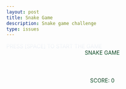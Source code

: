 ```yaml
---
layout: post
title: Snake Game
description: Snake game challenge
type: issues
---
```


<div class="absolute w-full flex items-center justify-center">
    <div id="start-game-prompt" class="text-white font-bold text-base flashing-text">
        PRESS [SPACE] TO START THE GAME
    </div>
</div>
<div class="absolute w-full flex items-center justify-center">
    <div hidden id="game-over" class="text-red font-bold text-4xl">
        GAME OVER
    </div>
</div>
<div class="flex items-center	justify-center">
<div class="h-screen aspect-square bg-white border border-gray-200 rounded-3xl shadow">
    <header class="gradient-font text-center font-extrabold text-lg border-b-2 border-gray200">
        SNAKE GAME
    </header>
    <header class="gradient-font text-center font-extrabold text-sm border-b-2 border-gray200">
        SCORE: <span id="score">0</span>
    </header>
    <div id="snake-container" class="snake-container h-5/6 w-full border-b-2 border-gray200 grid justify-center content-center aspect-square">
    </div>
</div>
</div>

<script src="https://cdn.tailwindcss.com"></script>

<script>
const container = document.getElementById("snake-container")
const startGamePrompt = document.getElementById("start-game-prompt")
const gameOver = document.getElementById("game-over")

const rows = 15
const cols = 20
let score = 0
let dead = false

const normalBgColor1 = "bg-green-500"
const normalBgColor2 = "bg-green-400"

let bgColor1 = normalBgColor1
let bgColor2 = normalBgColor2
let gameSpeed = 100;

let apples = [];
const appleColor = "bg-red-500";

let gameOn = false

const snakeStartX = 1
const snakeStartY = 1

function getValidApplePosition(excludedPositions, maxX, maxY) {
  const allPositions = [];
  for (let i = 0; i < maxX; i++) {
    for (let j = 0; j < maxY; j++) {
      allPositions.push([i, j]);
    }
  }
  console.log(excludedPositions)

  const validPositions = allPositions.filter((pos) => {
    if (pos[0] == snake.headX && pos[1] == snake.headY) {
      console.log("pos: " + pos[0] + "," + pos[1]) //apple position
      return false;
    }
    for (let i = 0; i < excludedPositions.length; i++) {
      if (pos[0] == excludedPositions[i][0] && pos[1] == excludedPositions[i][1]) {
        console.log("pos: " + pos[0] + "," + pos[1])
        return false;
      }
    }
    return true;
  });
  if (validPositions.length === 0) {
    console.log("validPositions:")
    console.log(validPositions)
    console.log("excludedPositions:")
    console.log(excludedPositions)
    throw new Error("No valid positions available.");
  }

  return validPositions[Math.floor(Math.random()*validPositions.length)];
}

function createApple(oldHeadX, oldHeadY) {
  excludedCoordinates = [];
  excludedCoordinates.push([oldHeadX, oldHeadY]);
  for (let i = 0; i < apples.length; i++) {
    excludedCoordinates.push([apples[i][0], apples[i][1]]);
  }
  if (snake.moveHistory.length > 0 && snake.length > 1) {
    for (let part = 0; part <= snake.length-2; part++) {
      const history = [...snake.moveHistory]
      history.reverse()
      excludedCoordinates.push([history[part][0], history[part][1]]);
    }
  }
  const validPosition = getValidApplePosition(excludedCoordinates, cols, rows);
  const appleX = validPosition[0]
  const appleY = validPosition[1]
  apples.push([appleX, appleY]);
  changeColor(appleX, appleY, appleColor);
}

function initApple(x, y) {
  apples.push([x, y]);
  changeColor(x, y, appleColor);
}

function drawApples() {
  for (let i = 0; i < apples.length; i++) {
    changeColor(apples[i][0], apples[i][1], appleColor);
  }
}

const snake = {
  headX: 1,
  headY: 1,
  moveHistory: [],
  lastDirection: null,
  currentDirection: "right",
  length: 1,
  changeDirection(direction) {
    if (direction == "right" && this.currentDirection == "left") {
      return
    }
    if (direction == "left" && this.currentDirection == "right") {
      return
    }
    if (direction == "up" && this.currentDirection == "down") {
      return
    }
    if (direction == "down" && this.currentDirection == "up") {
      return
    }

    if (direction == "left" && this.lastDirection == "right") {
      return
    }
    if (direction == "right" && this.lastDirection == "left") {
      return
    }
    if (direction == "up" && this.lastDirection == "down") {
      return
    }
    if (direction == "down" && this.lastDirection == "up") {
      return
    }
    this.currentDirection = direction
  },
  move() {
    const oldHeadX = this.headX
    const oldHeadY = this.headY
    if (this.currentDirection == "right") {
      this.headX++
    }
    if (this.currentDirection == "left") {
      this.headX--
    }
    if (this.currentDirection == "up") {
      this.headY--
    }
    if (this.currentDirection == "down") {
      this.headY++
    }
    this.lastDirection = this.currentDirection

    //check for border collisions
    if (this.headX >= cols || this.headX < 0 || this.headY >= rows || this.headY < 0) {
      this.die(oldHeadX, oldHeadY)
      return
    }

    //check for self collisions
    if (this.moveHistory.length > 0 && this.length > 1) {
      for (let part = 0; part <= this.length-2; part++) {
        const history = [...this.moveHistory]
        history.reverse()
        if (history[part][0] == this.headX && history[part][1] == this.headY) {
          this.die(oldHeadX, oldHeadY)
          return
        }
      }
    }

    //check for apple collisions
    for (let i = 0; i < apples.length; i++) {
      if (this.headX == apples[i][0] && this.headY == apples[i][1]) {
        createApple(oldHeadX, oldHeadY)
        apples.splice(i, 1)
        this.length++
        addScore(10)
      }
    }

    if (this.headX != oldHeadX || this.headY != oldHeadY) {
      this.moveHistory.push([oldHeadX, oldHeadY])
    }

    this.draw(this.headX, this.headY, "bg-blue") //draw the head
  },
  draw(headX, headY, color) {
    clearBackground(bgColor1, bgColor2)
    drawApples()
    changeColor(headX, headY, color) //draw the head
    if (this.moveHistory.length > 0 && this.length > 1) {
      for (let part = 0; part <= this.length-2; part++) {
        const history = [...this.moveHistory]
        history.reverse()
        changeColor(history[part][0], history[part][1], color)
      }
    }
  },
  die(oldHeadX, oldHeadY) {
    gameOn = false
    dead = true
    console.log("Game over")
    gameOver.hidden = false
    this.draw(oldHeadX, oldHeadY, "bg-red")
    setTimeout(() => {
      gameOver.hidden = true
      resetScore()
      clearBackground(bgColor1, bgColor2)
      apples = []
      initApple(8,1)
      startGamePrompt.hidden = false
      this.headX = 1
      this.headY = 1
      this.moveHistory = []
      this.currentDirection = "right"
      this.length = 1
      initSnake(snakeStartX,snakeStartY,"bg-blue")
      dead = false
    }, 1000)
  }
}

document.addEventListener('keydown', (event) => {
  handleKeyPress(event)
})

function handleKeyPress (event) {
  if (event.keyCode == 32) {
    event.preventDefault()
  }
  if (dead) {
    return
  }
  if (event.keyCode == 32) {
    if (!gameOn) {
      gameOn = true
      startGamePrompt.hidden = true
      gameLoop()
    }
  }
  if (!gameOn) {
    return
  }
  if (event.keyCode == 68) {
    snake.changeDirection("right")
  }
  if (event.keyCode == 87) {
    snake.changeDirection("up")
  }
  if (event.keyCode == 83) {
    snake.changeDirection("down")
  }
  if (event.keyCode == 65) {
    snake.changeDirection("left")
  }
  if (event.keyCode == 69) {
    gameSpeed = 50
    setTimeout(() => {
      gameSpeed = 100
    }, 1000)
  }
}

function initSnake(x, y, color) {
  changeColor(x, y, color)
}

function changeColor(x, y, color) {
  const box = document.getElementById(x + "," + y)
  try {
    box.className = color
  } catch (error) {
    console.log("box: " + x + "," + y)
    console.log(error)
  }
}

function clearBackground (color1, color2) {
  for (let row = 0; row < rows; row++) {
      for (let col = 0; col < cols; col++) {
          const box = document.getElementById(`${col},${row}`)
          box.className = "";
          if (row % 2) {
            if (col % 2 == 0) {
              box.classList.add(color1)
            } else {
              box.classList.add(color2);
            }
          } else {
            if (col % 2) {
              box.classList.add(color1)
            } else {
              box.classList.add(color2);
            }
          }
      }
  }
}

function setBackground (color1, color2) {
  for (let row = 0; row < rows; row++) {
      for (let col = 0; col < cols; col++) {
          const backgroundBox = document.createElement("div")
          backgroundBox.id = `${col},${row}`
          if (row % 2) {
            if (col % 2 == 0) {
              backgroundBox.classList.add(color1)
            } else {
              backgroundBox.classList.add(color2);
            }
          } else {
            if (col % 2) {
              backgroundBox.classList.add(color1)
            } else {
              backgroundBox.classList.add(color2);
            }
          }
          container.appendChild(backgroundBox);
      }
  }
}

function addScore(points) {
  score += points
  document.getElementById("score").innerHTML = score
  if (score >= 100) {
    bgColor1 = "bg-indigo-400"
    bgColor2 = "bg-indigo-500"
  }
  if (score >= 200) {
    bgColor1 = "bg-emerald-400"
    bgColor2 = "bg-emerald-500"
  }
  if (score >= 300) {
    bgColor1 = "bg-yellow-400"
    bgColor2 = "bg-yellow-500"
  }
}

function resetScore() {
  score = 0
  document.getElementById("score").innerHTML = score
  bgColor1 = normalBgColor1
  bgColor2 = normalBgColor2
}

function gameLoop() {
  if (!gameOn) {
    return
  }
  gameOn = true
  startGamePrompt.hidden = true
  timeoutId = setTimeout(() => {
    snake.move()
    gameLoop()
  }, gameSpeed)
}

setBackground(bgColor1, bgColor2)
initSnake(snakeStartX,snakeStartY,"bg-blue")
initApple(8,1)

</script>

<style>
    .gradient-font {
        background: -webkit-linear-gradient(90deg, #166534 0%, #052e16 100%);
        -webkit-background-clip: text;
        -webkit-text-fill-color: transparent;
    }
    .snake-container {
        grid-template-columns: repeat(20, 5vh);
        grid-template-rows: repeat(15, 5vh);
    }
    .post-content {
        display: flex;
        align-items: center;
        justify-content: center;
    }
    @keyframes flash {
      0%, 100% { opacity: 1; }
      50% { opacity: 0; }
    }
    .flashing-text {
        animation: flash 1.5s infinite;
        background: -webkit-linear-gradient(90deg, #e2e8f0 0%, #f8fafc 100%);
        -webkit-background-clip: text;
        -webkit-text-fill-color: transparent;
    }
    </style>
